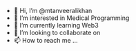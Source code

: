 - 👋 Hi, I’m @mtanveeralikhan
- 👀 I’m interested in Medical Programming
- 🌱 I’m currently learning Web3
- 💞️ I’m looking to collaborate on 
- 📫 How to reach me ...

<!---
mtanveeralikhan/mtanveeralikhan is a ✨ special ✨ repository because its `README.md` (this file) appears on your GitHub profile.
You can click the Preview link to take a look at your changes.
--->
